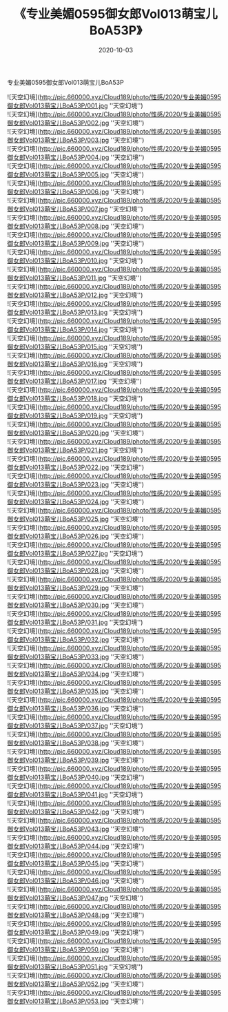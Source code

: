 ﻿---
layout: post
title:  《专业美媚0595御女郎Vol013萌宝儿BoA53P》
date:   2020-10-03
img: http://pic.660000.xyz/Cloud189/photo/性感/2020/专业美媚0595御女郎Vol013萌宝儿BoA53P/000.jpg
categories: [美女, 性感, 泳衣]
---

专业美媚0595御女郎Vol013萌宝儿BoA53P



![天空幻境](http://pic.660000.xyz/Cloud189/photo/性感/2020/专业美媚0595御女郎Vol013萌宝儿BoA53P/001.jpg ''天空幻境'') <br>
![天空幻境](http://pic.660000.xyz/Cloud189/photo/性感/2020/专业美媚0595御女郎Vol013萌宝儿BoA53P/002.jpg ''天空幻境'') <br>
![天空幻境](http://pic.660000.xyz/Cloud189/photo/性感/2020/专业美媚0595御女郎Vol013萌宝儿BoA53P/003.jpg ''天空幻境'') <br>
![天空幻境](http://pic.660000.xyz/Cloud189/photo/性感/2020/专业美媚0595御女郎Vol013萌宝儿BoA53P/004.jpg ''天空幻境'') <br>
![天空幻境](http://pic.660000.xyz/Cloud189/photo/性感/2020/专业美媚0595御女郎Vol013萌宝儿BoA53P/005.jpg ''天空幻境'') <br>
![天空幻境](http://pic.660000.xyz/Cloud189/photo/性感/2020/专业美媚0595御女郎Vol013萌宝儿BoA53P/006.jpg ''天空幻境'') <br>
![天空幻境](http://pic.660000.xyz/Cloud189/photo/性感/2020/专业美媚0595御女郎Vol013萌宝儿BoA53P/007.jpg ''天空幻境'') <br>
![天空幻境](http://pic.660000.xyz/Cloud189/photo/性感/2020/专业美媚0595御女郎Vol013萌宝儿BoA53P/008.jpg ''天空幻境'') <br>
![天空幻境](http://pic.660000.xyz/Cloud189/photo/性感/2020/专业美媚0595御女郎Vol013萌宝儿BoA53P/009.jpg ''天空幻境'') <br>
![天空幻境](http://pic.660000.xyz/Cloud189/photo/性感/2020/专业美媚0595御女郎Vol013萌宝儿BoA53P/010.jpg ''天空幻境'') <br>
![天空幻境](http://pic.660000.xyz/Cloud189/photo/性感/2020/专业美媚0595御女郎Vol013萌宝儿BoA53P/011.jpg ''天空幻境'') <br>
![天空幻境](http://pic.660000.xyz/Cloud189/photo/性感/2020/专业美媚0595御女郎Vol013萌宝儿BoA53P/012.jpg ''天空幻境'') <br>
![天空幻境](http://pic.660000.xyz/Cloud189/photo/性感/2020/专业美媚0595御女郎Vol013萌宝儿BoA53P/013.jpg ''天空幻境'') <br>
![天空幻境](http://pic.660000.xyz/Cloud189/photo/性感/2020/专业美媚0595御女郎Vol013萌宝儿BoA53P/014.jpg ''天空幻境'') <br>
![天空幻境](http://pic.660000.xyz/Cloud189/photo/性感/2020/专业美媚0595御女郎Vol013萌宝儿BoA53P/015.jpg ''天空幻境'') <br>
![天空幻境](http://pic.660000.xyz/Cloud189/photo/性感/2020/专业美媚0595御女郎Vol013萌宝儿BoA53P/016.jpg ''天空幻境'') <br>
![天空幻境](http://pic.660000.xyz/Cloud189/photo/性感/2020/专业美媚0595御女郎Vol013萌宝儿BoA53P/017.jpg ''天空幻境'') <br>
![天空幻境](http://pic.660000.xyz/Cloud189/photo/性感/2020/专业美媚0595御女郎Vol013萌宝儿BoA53P/018.jpg ''天空幻境'') <br>
![天空幻境](http://pic.660000.xyz/Cloud189/photo/性感/2020/专业美媚0595御女郎Vol013萌宝儿BoA53P/019.jpg ''天空幻境'') <br>
![天空幻境](http://pic.660000.xyz/Cloud189/photo/性感/2020/专业美媚0595御女郎Vol013萌宝儿BoA53P/020.jpg ''天空幻境'') <br>
![天空幻境](http://pic.660000.xyz/Cloud189/photo/性感/2020/专业美媚0595御女郎Vol013萌宝儿BoA53P/021.jpg ''天空幻境'') <br>
![天空幻境](http://pic.660000.xyz/Cloud189/photo/性感/2020/专业美媚0595御女郎Vol013萌宝儿BoA53P/022.jpg ''天空幻境'') <br>
![天空幻境](http://pic.660000.xyz/Cloud189/photo/性感/2020/专业美媚0595御女郎Vol013萌宝儿BoA53P/023.jpg ''天空幻境'') <br>
![天空幻境](http://pic.660000.xyz/Cloud189/photo/性感/2020/专业美媚0595御女郎Vol013萌宝儿BoA53P/024.jpg ''天空幻境'') <br>
![天空幻境](http://pic.660000.xyz/Cloud189/photo/性感/2020/专业美媚0595御女郎Vol013萌宝儿BoA53P/025.jpg ''天空幻境'') <br>
![天空幻境](http://pic.660000.xyz/Cloud189/photo/性感/2020/专业美媚0595御女郎Vol013萌宝儿BoA53P/026.jpg ''天空幻境'') <br>
![天空幻境](http://pic.660000.xyz/Cloud189/photo/性感/2020/专业美媚0595御女郎Vol013萌宝儿BoA53P/027.jpg ''天空幻境'') <br>
![天空幻境](http://pic.660000.xyz/Cloud189/photo/性感/2020/专业美媚0595御女郎Vol013萌宝儿BoA53P/028.jpg ''天空幻境'') <br>
![天空幻境](http://pic.660000.xyz/Cloud189/photo/性感/2020/专业美媚0595御女郎Vol013萌宝儿BoA53P/029.jpg ''天空幻境'') <br>
![天空幻境](http://pic.660000.xyz/Cloud189/photo/性感/2020/专业美媚0595御女郎Vol013萌宝儿BoA53P/030.jpg ''天空幻境'') <br>
![天空幻境](http://pic.660000.xyz/Cloud189/photo/性感/2020/专业美媚0595御女郎Vol013萌宝儿BoA53P/031.jpg ''天空幻境'') <br>
![天空幻境](http://pic.660000.xyz/Cloud189/photo/性感/2020/专业美媚0595御女郎Vol013萌宝儿BoA53P/032.jpg ''天空幻境'') <br>
![天空幻境](http://pic.660000.xyz/Cloud189/photo/性感/2020/专业美媚0595御女郎Vol013萌宝儿BoA53P/033.jpg ''天空幻境'') <br>
![天空幻境](http://pic.660000.xyz/Cloud189/photo/性感/2020/专业美媚0595御女郎Vol013萌宝儿BoA53P/034.jpg ''天空幻境'') <br>
![天空幻境](http://pic.660000.xyz/Cloud189/photo/性感/2020/专业美媚0595御女郎Vol013萌宝儿BoA53P/035.jpg ''天空幻境'') <br>
![天空幻境](http://pic.660000.xyz/Cloud189/photo/性感/2020/专业美媚0595御女郎Vol013萌宝儿BoA53P/036.jpg ''天空幻境'') <br>
![天空幻境](http://pic.660000.xyz/Cloud189/photo/性感/2020/专业美媚0595御女郎Vol013萌宝儿BoA53P/037.jpg ''天空幻境'') <br>
![天空幻境](http://pic.660000.xyz/Cloud189/photo/性感/2020/专业美媚0595御女郎Vol013萌宝儿BoA53P/038.jpg ''天空幻境'') <br>
![天空幻境](http://pic.660000.xyz/Cloud189/photo/性感/2020/专业美媚0595御女郎Vol013萌宝儿BoA53P/039.jpg ''天空幻境'') <br>
![天空幻境](http://pic.660000.xyz/Cloud189/photo/性感/2020/专业美媚0595御女郎Vol013萌宝儿BoA53P/040.jpg ''天空幻境'') <br>
![天空幻境](http://pic.660000.xyz/Cloud189/photo/性感/2020/专业美媚0595御女郎Vol013萌宝儿BoA53P/041.jpg ''天空幻境'') <br>
![天空幻境](http://pic.660000.xyz/Cloud189/photo/性感/2020/专业美媚0595御女郎Vol013萌宝儿BoA53P/042.jpg ''天空幻境'') <br>
![天空幻境](http://pic.660000.xyz/Cloud189/photo/性感/2020/专业美媚0595御女郎Vol013萌宝儿BoA53P/043.jpg ''天空幻境'') <br>
![天空幻境](http://pic.660000.xyz/Cloud189/photo/性感/2020/专业美媚0595御女郎Vol013萌宝儿BoA53P/044.jpg ''天空幻境'') <br>
![天空幻境](http://pic.660000.xyz/Cloud189/photo/性感/2020/专业美媚0595御女郎Vol013萌宝儿BoA53P/045.jpg ''天空幻境'') <br>
![天空幻境](http://pic.660000.xyz/Cloud189/photo/性感/2020/专业美媚0595御女郎Vol013萌宝儿BoA53P/046.jpg ''天空幻境'') <br>
![天空幻境](http://pic.660000.xyz/Cloud189/photo/性感/2020/专业美媚0595御女郎Vol013萌宝儿BoA53P/047.jpg ''天空幻境'') <br>
![天空幻境](http://pic.660000.xyz/Cloud189/photo/性感/2020/专业美媚0595御女郎Vol013萌宝儿BoA53P/048.jpg ''天空幻境'') <br>
![天空幻境](http://pic.660000.xyz/Cloud189/photo/性感/2020/专业美媚0595御女郎Vol013萌宝儿BoA53P/049.jpg ''天空幻境'') <br>
![天空幻境](http://pic.660000.xyz/Cloud189/photo/性感/2020/专业美媚0595御女郎Vol013萌宝儿BoA53P/050.jpg ''天空幻境'') <br>
![天空幻境](http://pic.660000.xyz/Cloud189/photo/性感/2020/专业美媚0595御女郎Vol013萌宝儿BoA53P/051.jpg ''天空幻境'') <br>
![天空幻境](http://pic.660000.xyz/Cloud189/photo/性感/2020/专业美媚0595御女郎Vol013萌宝儿BoA53P/052.jpg ''天空幻境'') <br>
![天空幻境](http://pic.660000.xyz/Cloud189/photo/性感/2020/专业美媚0595御女郎Vol013萌宝儿BoA53P/053.jpg ''天空幻境'') <br>